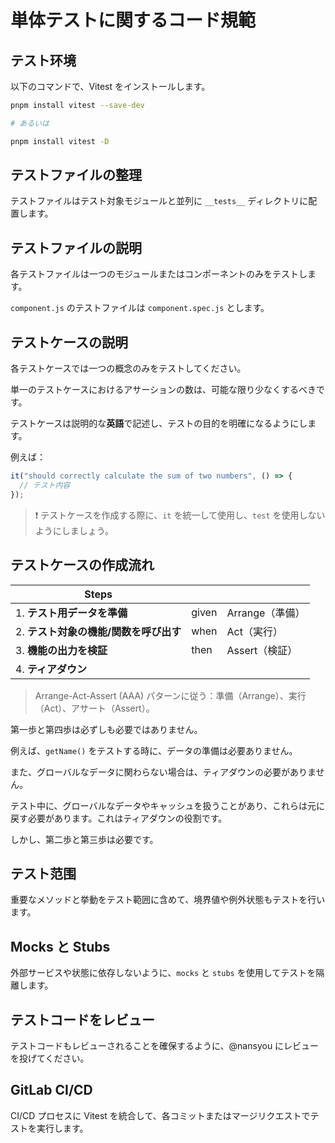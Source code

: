 # 単体テストに関するコード規範

## テスト环境

以下のコマンドで、Vitest をインストールします。

```bash
pnpm install vitest --save-dev

# あるいは

pnpm install vitest -D
```

## テストファイルの整理

テストファイルはテスト対象モジュールと並列に `__tests__` ディレクトリに配置します。

## テストファイルの説明

各テストファイルは一つのモジュールまたはコンポーネントのみをテストします。

`component.js` のテストファイルは `component.spec.js` とします。

## テストケースの説明

各テストケースでは一つの概念のみをテストしてください。

単一のテストケースにおけるアサーションの数は、可能な限り少なくするべきです。

テストケースは説明的な**英語**で記述し、テストの目的を明確になるようにします。

例えば：

```js
it("should correctly calculate the sum of two numbers", () => {
  // テスト内容
});
```

> ❗ テストケースを作成する際に、`it` を統一して使用し、`test` を使用しないようにしましょう。

## テストケースの作成流れ

<!-- prettier-ignore -->
| Steps |  |  |
| --- | --- | --- |
| 1. **テスト用データを準備** | given | Arrange（準備） |
| 2. **テスト対象の機能/関数を呼び出す** | when | Act（実行） |
| 3. **機能の出力を検証** | then | Assert（検証） |
| 4. **ティアダウン** |||

> Arrange-Act-Assert (AAA) パターンに従う：準備（Arrange）、実行（Act）、アサート（Assert）。

第一歩と第四歩は必ずしも必要ではありません。

例えば、`getName()` をテストする時に、データの準備は必要ありません。

また、グローバルなデータに関わらない場合は、ティアダウンの必要がありません。

テスト中に、グローバルなデータやキャッシュを扱うことがあり、これらは元に戻す必要があります。これはティアダウンの役割です。

しかし、第二歩と第三歩は必要です。

## テスト范围

重要なメソッドと挙動をテスト範囲に含めて、境界値や例外状態もテストを行います。

## Mocks と Stubs

外部サービスや状態に依存しないように、`mocks` と `stubs` を使用してテストを隔離します。

## テストコードをレビュー

テストコードもレビューされることを確保するように、@nansyou にレビューを投げてください。

## GitLab CI/CD

CI/CD プロセスに Vitest を統合して、各コミットまたはマージリクエストでテストを実行します。
